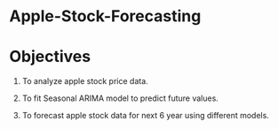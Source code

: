 # Apple-Stock-Forecasting

# Objectives 
 
 
1)	To analyze apple stock price data. 
 
2)	To fit Seasonal ARIMA model to predict future values. 
 
3)	To forecast apple stock data for next 6 year using different models. 
